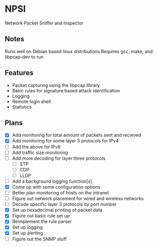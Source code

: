 # NPSI
Network Packet Sniffer and Inspector
## Notes
Runs well on Debian based linux distributions
Requires gcc, make, and libpcap-dev to run

## Features
 - Packet capturing using the libpcap library
 - Basic rules for signature based attack identification
 - Logging 
 - Remote login shell
 - Statistics
## Plans
 - [x] Add monitoring for total amount of packets sent and recieved
 - [x] Add monitoring for some layer 3 protocols for IPv4
 - [ ] Add the above for IPv6
 - [ ] Add traffic size monitoring
 - [ ] Add more decoding for layer three protocols
    - [ ] STP
    - [ ] CDP
    - [ ] LLDP
 - [ ] Add a background logging function[s]
 - [x] Come up with some configuration options
 - [ ] Better plan monitoring of hosts on the intranet
 - [ ] Figure out network placement for wired and wireless networks
 - [ ] Decode specific layer 3 protocols by port number
 - [x] Set up hexadecimal printing of packet data
 - [x] Figure out basic rule set up
 - [x] Reimplement the rule parser
 - [x] Set up logging
 - [x] Set up alerting
 - [ ] Figure out the SNMP stuff